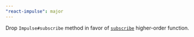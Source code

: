 ```yaml
---
"react-impulse": major
---
```


Drop `Impulse#subscribe` method in favor of [`subscribe`](./README.md#subscribe) higher-order function.
